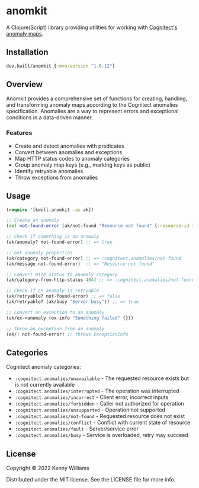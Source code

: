 # anomkit

A Clojure(Script) library providing utilities for working with [Cognitect's anomaly maps](https://github.com/cognitect-labs/anomalies).

## Installation 

```clojure
dev.kwill/anomkit {:mvn/version "1.0.12"}
```

## Overview

Anomkit provides a comprehensive set of functions for creating, handling, and transforming anomaly maps according to the Cognitect anomalies specification. 
Anomalies are a way to represent errors and exceptional conditions in a data-driven manner.

### Features

- Create and detect anomalies with predicates
- Convert between anomalies and exceptions
- Map HTTP status codes to anomaly categories
- Group anomaly map keys (e.g., marking keys as public)
- Identify retryable anomalies
- Throw exceptions from anomalies

## Usage

```clojure
(require '[kwill.anomkit :as ak])

;; Create an anomaly
(def not-found-error (ak/not-found "Resource not found" {:resource-id 123}))

;; Check if something is an anomaly
(ak/anomaly? not-found-error) ;; => true

;; Get anomaly properties
(ak/category not-found-error) ;; => :cognitect.anomalies/not-found
(ak/message not-found-error)  ;; => "Resource not found"

;; Convert HTTP status to anomaly category
(ak/category-from-http-status 404) ;; => :cognitect.anomalies/not-found

;; Check if an anomaly is retryable
(ak/retryable? not-found-error) ;; => false
(ak/retryable? (ak/busy "Server busy")) ;; => true

;; Convert an exception to an anomaly
(ak/ex->anomaly (ex-info "Something failed" {}))

;; Throw an exception from an anomaly
(ak/! not-found-error) ;; throws ExceptionInfo
```

## Categories

Cognitect anomaly categories:

- `:cognitect.anomalies/unavailable` - The requested resource exists but is not currently available
- `:cognitect.anomalies/interrupted` - The operation was interrupted
- `:cognitect.anomalies/incorrect` - Client error, incorrect inputs
- `:cognitect.anomalies/forbidden` - Caller not authorized for operation
- `:cognitect.anomalies/unsupported` - Operation not supported
- `:cognitect.anomalies/not-found` - Requested resource does not exist
- `:cognitect.anomalies/conflict` - Conflict with current state of resource
- `:cognitect.anomalies/fault` - Server/service error
- `:cognitect.anomalies/busy` - Service is overloaded, retry may succeed

## License

Copyright © 2022 Kenny Williams

Distributed under the MIT license. See the LICENSE file for more info.
